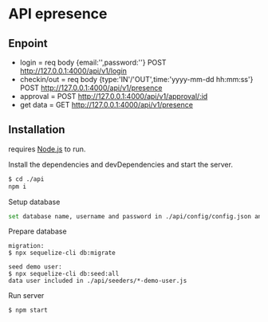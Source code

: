 # API epresence

## Enpoint

- login = req body {email:'',password:''} POST http://127.0.0.1:4000/api/v1/login
- checkin/out = req body {type:'IN'/'OUT',time:'yyyy-mm-dd hh:mm:ss'} POST http://127.0.0.1:4000/api/v1/presence
- approval = POST http://127.0.0.1:4000/api/v1/approval/:id
- get data = GET http://127.0.0.1:4000/api/v1/presence

## Installation

requires [Node.js](https://nodejs.org/) to run.

Install the dependencies and devDependencies and start the server.

```sh
$ cd ./api
npm i
```

Setup database

```sh
set database name, username and password in ./api/config/config.json and ./api/database/config.js
```

Prepare database
```
migration:
$ npx sequelize-cli db:migrate

seed demo user:
$ npx sequelize-cli db:seed:all
data user included in ./api/seeders/*-demo-user.js
```
Run server
```
$ npm start
```